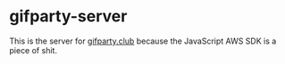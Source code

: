 # gifparty-server

This is the server for [gifparty.club](http://gifparty.club) because the JavaScript AWS SDK is a piece of shit.